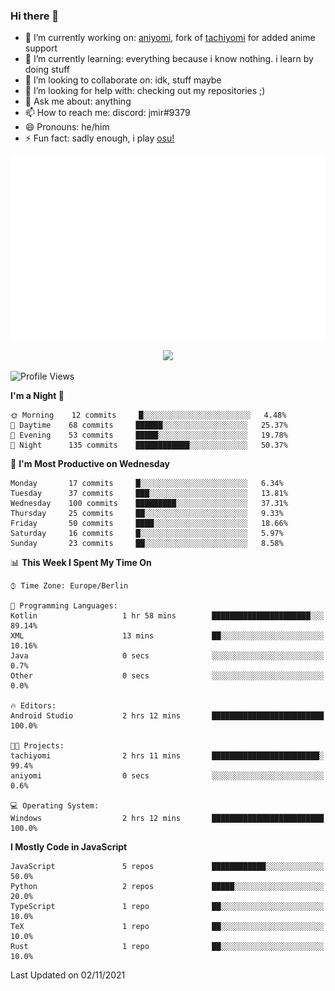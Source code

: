 ### Hi there 👋



<!--
**jmir1/jmir1** is a ✨ _special_ ✨ repository because its `README.md` (this file) appears on your GitHub profile.

Here are some ideas to get you started:
-->
- 🔭 I’m currently working on: [aniyomi](https://github.com/jmir1/aniyomi), fork of [tachiyomi](https://github.com/tachiyomiorg/tachiyomi) for added anime support
- 🌱 I’m currently learning: everything because i know nothing. i learn by doing stuff
- 👯 I’m looking to collaborate on: idk, stuff maybe
- 🤔 I’m looking for help with: checking out my repositories ;)
- 💬 Ask me about: anything
- 📫 How to reach me: discord: jmir#9379
- 😄 Pronouns: he/him
- ⚡ Fun fact: sadly enough, i play [osu!](https://osu.ppy.sh/users/18018426)  
<div>
	<p align="center">
		<a href="https://github.com/jmir1?tab=repositories" target="_blank" rel="noopener"><img src="https://github.com/jmir1/github-stats/blob/master/generated/overview.svg"></a>
	</p>
	<p align="center">
		<a href="https://github.com/search?o=desc&q=author%3Ajmir1&s=committer-date&type=Commits" target="_blank" rel="noopener"><img src="https://github-readme-streak-stats.herokuapp.com/?user=jmir1"></a>
	</p>
</div>

<!--START_SECTION:waka-->
![Profile Views](http://img.shields.io/badge/Profile%20Views-22-blue)

**I'm a Night 🦉** 

```text
🌞 Morning    12 commits     █░░░░░░░░░░░░░░░░░░░░░░░░   4.48% 
🌆 Daytime    68 commits     ██████░░░░░░░░░░░░░░░░░░░   25.37% 
🌃 Evening    53 commits     █████░░░░░░░░░░░░░░░░░░░░   19.78% 
🌙 Night      135 commits    ████████████░░░░░░░░░░░░░   50.37%

```
📅 **I'm Most Productive on Wednesday** 

```text
Monday       17 commits     █░░░░░░░░░░░░░░░░░░░░░░░░   6.34% 
Tuesday      37 commits     ███░░░░░░░░░░░░░░░░░░░░░░   13.81% 
Wednesday    100 commits    █████████░░░░░░░░░░░░░░░░   37.31% 
Thursday     25 commits     ██░░░░░░░░░░░░░░░░░░░░░░░   9.33% 
Friday       50 commits     ████░░░░░░░░░░░░░░░░░░░░░   18.66% 
Saturday     16 commits     █░░░░░░░░░░░░░░░░░░░░░░░░   5.97% 
Sunday       23 commits     ██░░░░░░░░░░░░░░░░░░░░░░░   8.58%

```


📊 **This Week I Spent My Time On** 

```text
⌚︎ Time Zone: Europe/Berlin

💬 Programming Languages: 
Kotlin                   1 hr 58 mins        ██████████████████████░░░   89.14% 
XML                      13 mins             ██░░░░░░░░░░░░░░░░░░░░░░░   10.16% 
Java                     0 secs              ░░░░░░░░░░░░░░░░░░░░░░░░░   0.7% 
Other                    0 secs              ░░░░░░░░░░░░░░░░░░░░░░░░░   0.0%

🔥 Editors: 
Android Studio           2 hrs 12 mins       █████████████████████████   100.0%

🐱‍💻 Projects: 
tachiyomi                2 hrs 11 mins       ████████████████████████░   99.4% 
aniyomi                  0 secs              ░░░░░░░░░░░░░░░░░░░░░░░░░   0.6%

💻 Operating System: 
Windows                  2 hrs 12 mins       █████████████████████████   100.0%

```

**I Mostly Code in JavaScript** 

```text
JavaScript               5 repos             ████████████░░░░░░░░░░░░░   50.0% 
Python                   2 repos             █████░░░░░░░░░░░░░░░░░░░░   20.0% 
TypeScript               1 repo              ██░░░░░░░░░░░░░░░░░░░░░░░   10.0% 
TeX                      1 repo              ██░░░░░░░░░░░░░░░░░░░░░░░   10.0% 
Rust                     1 repo              ██░░░░░░░░░░░░░░░░░░░░░░░   10.0%

```



 Last Updated on 02/11/2021
<!--END_SECTION:waka-->
